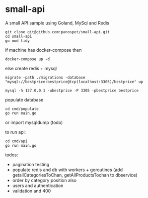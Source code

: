 # small-api
A small API sample using Goland, MySql and Redis

```
git clone git@github.com:panospet/small-api.git
cd small-api
go mod tidy
```

if machine has docker-compose then
```
docker-compose up -d
```
else create redis + mysql

```
migrate -path ./migrations -database "mysql://bestprice:bestprice@tcp(localhost:3305)/bestprice" up
```


```
mysql -h 127.0.0.1 -ubestprice -P 3305 -pbestprice bestprice
```

populate database
```
cd cmd/populate
go run main.go
```
or import mysqldump (todo)


to run api:
```
cd cmd/api
go run main.go
```

todos:
- pagination testing
- populate redis and db with workers + goroutines (add getallCategoriesToChan, getAllProductsTochan to dbservice)
- order by category position also
- users and authentication
- validation and 400